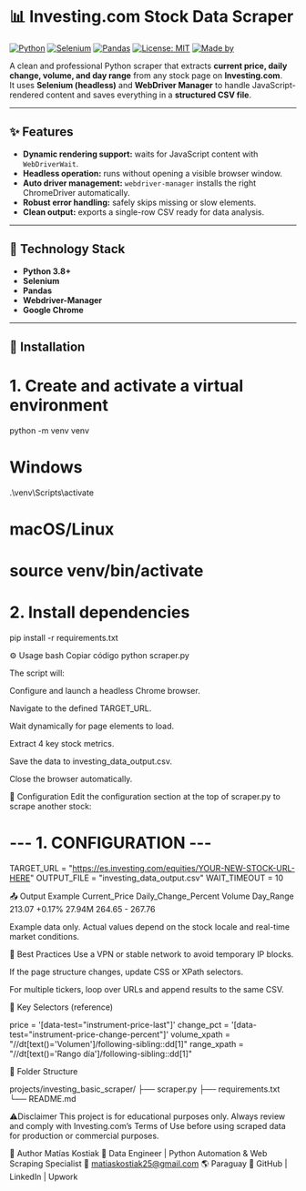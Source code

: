 
# 📊 Investing.com Stock Data Scraper

[![Python](https://img.shields.io/badge/Python-3.8%2B-blue?logo=python&logoColor=white)](https://www.python.org/)
[![Selenium](https://img.shields.io/badge/Selenium-Automation-informational)](https://www.selenium.dev/)
[![Pandas](https://img.shields.io/badge/Pandas-Data%20Frames-yellowgreen)](https://pandas.pydata.org/)
[![License: MIT](https://img.shields.io/badge/License-MIT-green.svg)](LICENSE)
[![Made by](https://img.shields.io/badge/Made%20by-Mat%C3%ADas%20Kostiak-black)](#-author)

A clean and professional Python scraper that extracts **current price, daily change, volume, and day range** from any stock page on **Investing.com**.  
It uses **Selenium (headless)** and **WebDriver Manager** to handle JavaScript-rendered content and saves everything in a **structured CSV file**.

---

## ✨ Features

- **Dynamic rendering support:** waits for JavaScript content with `WebDriverWait`.  
- **Headless operation:** runs without opening a visible browser window.  
- **Auto driver management:** `webdriver-manager` installs the right ChromeDriver automatically.  
- **Robust error handling:** safely skips missing or slow elements.  
- **Clean output:** exports a single-row CSV ready for data analysis.

---

## 🧰 Technology Stack

- **Python 3.8+**
- **Selenium**
- **Pandas**
- **Webdriver-Manager**
- **Google Chrome**

---

## 🚀 Installation


# 1. Create and activate a virtual environment
python -m venv venv
# Windows
.\venv\Scripts\activate
# macOS/Linux
# source venv/bin/activate

# 2. Install dependencies
pip install -r requirements.txt


⚙️ Usage
bash
Copiar código
python scraper.py

The script will:

Configure and launch a headless Chrome browser.

Navigate to the defined TARGET_URL.

Wait dynamically for page elements to load.

Extract 4 key stock metrics.

Save the data to investing_data_output.csv.

Close the browser automatically.

🧩 Configuration
Edit the configuration section at the top of scraper.py to scrape another stock:

# --- 1. CONFIGURATION ---
TARGET_URL = "https://es.investing.com/equities/YOUR-NEW-STOCK-URL-HERE"
OUTPUT_FILE = "investing_data_output.csv"
WAIT_TIMEOUT = 10

📤 Output Example
Current_Price	Daily_Change_Percent	Volume	Day_Range
213.07	+0.17%	27.94M	264.65 - 267.76

Example data only. Actual values depend on the stock locale and real-time market conditions.

🧠 Best Practices
Use a VPN or stable network to avoid temporary IP blocks.

If the page structure changes, update CSS or XPath selectors.

For multiple tickers, loop over URLs and append results to the same CSV.

🧪 Key Selectors (reference)

price        = '[data-test="instrument-price-last"]'
change_pct   = '[data-test="instrument-price-change-percent"]'
volume_xpath = "//dt[text()='Volumen']/following-sibling::dd[1]"
range_xpath  = "//dt[text()='Rango día']/following-sibling::dd[1]"

🧱 Folder Structure

projects/investing_basic_scraper/
├── scraper.py
├── requirements.txt
└── README.md

⚠️Disclaimer
This project is for educational purposes only.
Always review and comply with Investing.com’s Terms of Use before using scraped data for production or commercial purposes.

👤 Author
Matías Kostiak
💼 Data Engineer | Python Automation & Web Scraping Specialist
📧 matiaskostiak25@gmail.com
🌎 Paraguay
🔗 GitHub | LinkedIn | Upwork



